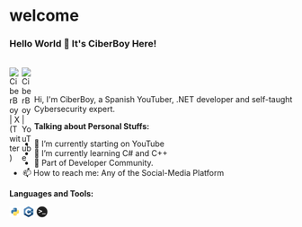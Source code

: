 # welcome

### Hello World 👋 It's CiberBoy Here!

<br/>


<a href="https://x.com/ciberboyyt">
<img align="left" alt="CiberBoy | X (Twitter)" width="22px" src="https://encrypted-tbn0.gstatic.com/images?q=tbn:ANd9GcS7fj1vqat9XLO4cFwOG1uFqLXYDcISiYil2w&s" />
</a>
<a href="https://www.youtube.com/@ciberboyYT">
<img align="left" alt="CiberBoy | YouTube" width="22px" src="https://cdn.jsdelivr.net/npm/simple-icons@v3/icons/youtube.svg" />
</a>
<br />

<br />

Hi, I'm CiberBoy, a Spanish YouTuber, .NET developer and self-taught Cybersecurity expert. 



**Talking about Personal Stuffs:**

- 🔭 I’m currently starting on YouTube
- 🌱 I’m currently learning C# and C++
- 👯 Part of Developer Community.
- 📫 How to reach me: Any of the Social-Media Platform 



**Languages and Tools:**


<code><img height="20" src="https://raw.githubusercontent.com/github/explore/80688e429a7d4ef2fca1e82350fe8e3517d3494d/topics/python/python.png"></code>
<code><img height="20" src="https://raw.githubusercontent.com/github/explore/80688e429a7d4ef2fca1e82350fe8e3517d3494d/topics/cpp/cpp.png"></code>
<code><img height="20" src="https://raw.githubusercontent.com/github/explore/80688e429a7d4ef2fca1e82350fe8e3517d3494d/topics/terminal/terminal.png"></code>

